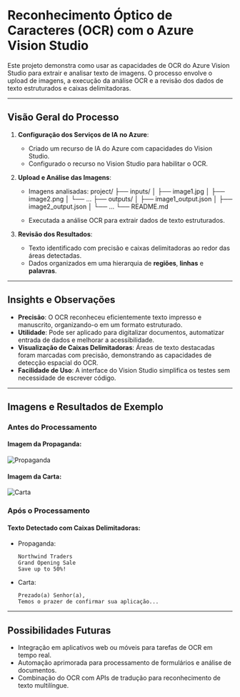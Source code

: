 
# Reconhecimento Óptico de Caracteres (OCR) com o Azure Vision Studio

Este projeto demonstra como usar as capacidades de OCR do Azure Vision Studio para extrair e analisar texto de imagens. O processo envolve o upload de imagens, a execução da análise OCR e a revisão dos dados de texto estruturados e caixas delimitadoras.

---

## **Visão Geral do Processo**

1. **Configuração dos Serviços de IA no Azure**:
   - Criado um recurso de IA do Azure com capacidades do Vision Studio.
   - Configurado o recurso no Vision Studio para habilitar o OCR.

2. **Upload e Análise das Imagens**:

   - Imagens analisadas:
   project/
├── inputs/
│   ├── image1.jpg
│   ├── image2.png
│   └── ...
├── outputs/
│   ├── image1_output.json
│   ├── image2_output.json
│   └── ...
└── README.md

   - Executada a análise OCR para extrair dados de texto estruturados.

3. **Revisão dos Resultados**:
   - Texto identificado com precisão e caixas delimitadoras ao redor das áreas detectadas.
   - Dados organizados em uma hierarquia de **regiões**, **linhas** e **palavras**.

---

## **Insights e Observações**

- **Precisão**: O OCR reconheceu eficientemente texto impresso e manuscrito, organizando-o em um formato estruturado.
- **Utilidade**: Pode ser aplicado para digitalizar documentos, automatizar entrada de dados e melhorar a acessibilidade.
- **Visualização de Caixas Delimitadoras**: Áreas de texto destacadas foram marcadas com precisão, demonstrando as capacidades de detecção espacial do OCR.
- **Facilidade de Uso**: A interface do Vision Studio simplifica os testes sem necessidade de escrever código.

---

## **Imagens e Resultados de Exemplo**

### Antes do Processamento
#### Imagem da Propaganda:
![Propaganda](https://microsoftlearning.github.io/mslearn-ai-fundamentals/Instructions/Labs/images/advert.jpg)

#### Imagem da Carta:
![Carta](https://microsoftlearning.github.io/mslearn-ai-fundamentals/Instructions/Labs/images/letter.jpg)

### Após o Processamento
#### Texto Detectado com Caixas Delimitadoras:
- Propaganda:
  ```
  Northwind Traders
  Grand Opening Sale
  Save up to 50%!
  ```
- Carta:
  ```
  Prezado(a) Senhor(a),
  Temos o prazer de confirmar sua aplicação...
  ```

---

## **Possibilidades Futuras**

- Integração em aplicativos web ou móveis para tarefas de OCR em tempo real.
- Automação aprimorada para processamento de formulários e análise de documentos.
- Combinação do OCR com APIs de tradução para reconhecimento de texto multilíngue.

